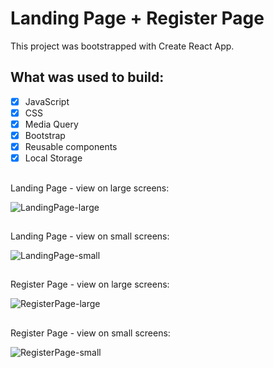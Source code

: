 # Landing Page + Register Page

This project was bootstrapped with Create React App.

## What was used to build:

- [x] JavaScript
- [x] CSS
- [x] Media Query
- [x] Bootstrap
- [x] Reusable components
- [x] Local Storage
##
Landing Page - view on large screens:
 
![LandingPage-large](https://user-images.githubusercontent.com/88293904/156934141-cda1106a-2358-4f86-9525-9c1388be5593.gif)

## 
Landing Page - view on small screens:

![LandingPage-small](https://user-images.githubusercontent.com/88293904/156934148-81f64ccd-9894-4c8a-82c4-db4f47a532d3.gif)

## 
Register Page - view on large screens:

![RegisterPage-large](https://user-images.githubusercontent.com/88293904/156934974-e789cfb7-188f-4556-9e07-df05bd53298a.gif)

## 
Register Page - view on small screens:

![RegisterPage-small](https://user-images.githubusercontent.com/88293904/156934773-1845016e-678a-403a-a0e3-aaf3874f7f05.gif)


